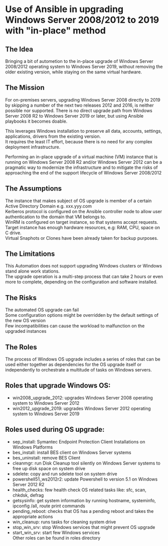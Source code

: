 
# Use of Ansible in upgrading Windows Server 2008/2012 to 2019 with "in-place" method 


## The Idea   
Bringing a bit of autometion to the in-place upgrade of Windows Server 2008/2012 operating system to Windows Server 2019, without removing the older existing version, while staying on the same virtual hardware.   


## The Mission
For on-premises servers, upgrading Windows Server 2008 directly to 2019 by skipping a number of the next two releases 2012 and 2016, is neither possible nor supported. There is no direct upgrade path from Windows Server 2008 R2 to Windows Server 2019 or later, but using Ansible playbooks it becomes doable.    

This leverages Windows installation to preserve all data, accounts, settings, applications, drivers from the existing version.   
It requires the least IT effort, because there is no need for any complex deployment infrastructure.   

Performing an in-place upgrade of a virtual machine (VM) instance that is running on Windows Server 2008 R2 and/or Windows Server 2012 can be a pragmatic way to modernize the infrastructure and to mitigate the risks of approaching the end of the support lifecycle of Windows Server 2008/2012



## The Assumptions
The instance that makes subject of OS upgrade is member of a certain Active Directory Domain e.g. xxx.yyy.com  
Kerberos protocol is configured on the Ansible controller node to allow user authentication to the domain that VM belongs to.  
WinRM is configured on target instance, so that systems accept requests.  
Target instance has enough hardware resources, e.g: RAM, CPU, space on C drive.    
Virtual Snaphots or Clones have been already taken for backup purposes.   


## The Limitations
This Automation does not support upgrading Windows clusters or Windows stand alone work stations.       
The upgrade operation is a multi-step process that can take 2 hours or even more to complete, depending on the configuration and software installed.         


## The Risks     
The automated OS upgrade can fail     
Some configuration options might be overridden by the default settings of the new OS version                    
Few incompatibilities can cause the workload to malfunction on the upgraded instances    


## The Roles     
The process of Windows OS upgrade includes a series of roles that can be used either together as dependencies for the OS upgrade itself or independently to orchestrate a multitude of tasks on Windows servers.        


Roles that upgrade Windows OS:   
----------------    
- win2008_upgrade_2012: upgrades Windows Server 2008 operating system to Windows Server 2012     
- win2012_upgrade_2019: upgrades Windows Server 2012 operating system to Windows Server 2019     



Roles used during OS upgrade:    
----------------    
- sep_install: Symantec Endpoint Protection Client Installations on Windows Platforms
- bes_install: install BES client on Windows Server systems   
- bes_uninstall: remove BES Client
- cleanmgr: run Disk Cleanup tool silently on Windows Server systems to free up disk space on system drive     
- sdelete: copy and run sdelete tool on system drive    
- powershell51_ws2012r2: update Powershell to version 5.1 on Windows Server 2012 R2
- health_checks: few health check OS related tasks like: sfc, scan, chkdsk, defrag    
- getsysinfo: get system information by running hostname, systeminfo, ipconfig /all, route print commands     
- pending_reboot: checks that OS has a pending reboot and takes the appropriate actions    
- win_cleanup: runs tasks for cleaning system drive    
- stop_win_srv: stop Windows services that might prevent OS upgrade    
- start_win_srv: start few Windows services         
Other roles can be found in roles directory






